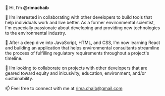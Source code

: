 👋 Hi, I’m **@rimachaib**

👀 I’m interested in collaborating with other developers to build tools that help individuals work and live better.  As a former environmental scientist, I'm especially passionate about developing and providing new technologies to the environmental industry.

🌱 After a deep dive into JavaScript, HTML, and CSS, I’m now learning React and building an application that helps environmental consultants streamline the process of fulfilling regulatory requirements throughout a project's timeline.

💞️ I’m looking to collaborate on projects with other developers that are geared toward equity and inlcusivity, education, environment, and/or sustainability. 

📫 Feel free to connect with me at rima.chaib@gmail.com


